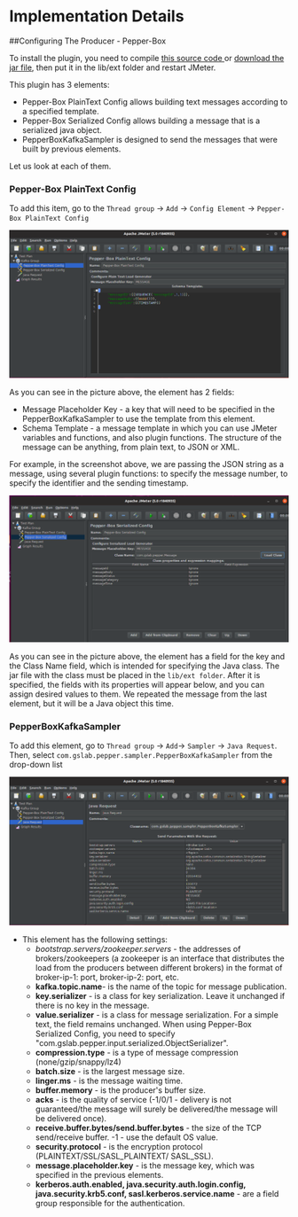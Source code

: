 # Implementation Details

##Configuring The Producer - Pepper-Box
 
To install the plugin, you need to compile [this source code ](https://github.com/GSLabDev/pepper-box/releases)or [download the jar file](https://github.com/raladev/load), then put it in the lib/ext folder and restart JMeter.
 
This plugin has 3 elements:
* Pepper-Box PlainText Config allows building text messages according to a specified template.
* Pepper-Box Serialized Config allows building a message that is a serialized java object.
* PepperBoxKafkaSampler is designed to send the messages that were built by previous elements.
 
Let us look at each of them.

### Pepper-Box PlainText Config
 
To add this item, go to the 
`Thread group` -> `Add` -> `Config Element` -> `Pepper-Box PlainText Config`

![](./plainTextConfig.png)

As you can see in the picture above, the element has 2 fields:
* Message Placeholder Key - a key that will need to be specified in the PepperBoxKafkaSampler to use the template from this element.
* Schema Template - a message template in which you can use JMeter variables and functions, and also plugin functions. The structure of the message can be anything, from plain text, to JSON or XML.
 
For example, in the screenshot above, we are passing the JSON string as a message, using several plugin functions: to specify the message number, to specify the identifier and the sending timestamp.

![](./PepperBozxSerializedConfig.png)

As you can see in the picture above, the element has a field for the key and the Class Name field, which is intended for specifying the Java class. The jar file with the class must be placed in the `lib/ext folder`. After it is specified, the fields with its properties will appear below, and you can assign desired values to them. We repeated the message from the last element, but it will be a Java object this time.

### PepperBoxKafkaSampler
 
To add this element, go to 
`Thread group` -> `Add`-> `Sampler` -> `Java Request`. Then, select `com.gslab.pepper.sampler.PepperBoxKafkaSampler` from the drop-down list

![](./JavaRequest.png)

* This element has the following settings:
	* *bootstrap.servers/zookeeper.servers* - the addresses of brokers/zookeepers (a zookeeper is an interface that distributes the load from the producers between different brokers) in the format of broker-ip-1: port, broker-ip-2: port, etc.
	* **kafka.topic.name**- is the name of the topic for message publication.
	* **key.serializer** - is a class for key serialization. Leave it unchanged if there is no key in the message.
	* **value.serializer** - is a class for message serialization. For a simple text, the field remains unchanged. When using Pepper-Box Serialized Config, you need to specify "com.gslab.pepper.input.serialized.ObjectSerializer".
	* **compression.type** - is a type of message compression (none/gzip/snappy/lz4)
	* **batch.size** - is the largest message size.
	* **linger.ms** - is the message waiting time.
	* **buffer.memory** - is the producer's buffer size.
	* **acks** - is the quality of service (-1/0/1 - delivery is not guaranteed/the message will surely be delivered/the message will be delivered once).
	* **receive.buffer.bytes/send.buffer.bytes** - the size of the TCP send/receive buffer. -1 - use the default OS value.
	* **security.protocol** - is the encryption protocol (PLAINTEXT/SSL/SASL_PLAINTEXT/ SASL_SSL).
	* **message.placeholder.key** - is the message key, which was specified in the previous elements.
	* **kerberos.auth.enabled, java.security.auth.login.config, java.security.krb5.conf, sasl.kerberos.service.name** - are a field group responsible for the authentication.
 
